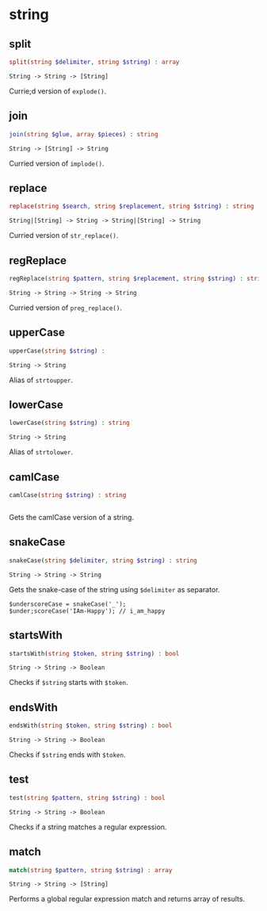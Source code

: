 # string

## split

```php
split(string $delimiter, string $string) : array
```

```
String -> String -> [String]
```

Currie;d version of `explode()`.

## join

```php
join(string $glue, array $pieces) : string
```

```
String -> [String] -> String
```

Curried version of `implode()`.

## replace

```php
replace(string $search, string $replacement, string $string) : string
```

```
String|[String] -> String -> String|[String] -> String
```

Curried version of `str_replace()`.

## regReplace

```php
regReplace(string $pattern, string $replacement, string $string) : string
```

```
String -> String -> String -> String
```

Curried version of `preg_replace()`.

## upperCase

```php
upperCase(string $string) : 
```

```
String -> String
```

Alias of `strtoupper`.

## lowerCase

```php
lowerCase(string $string) : string
```

```
String -> String
```

Alias of `strtolower`.

## camlCase

```php
camlCase(string $string) : string
```

```

```

Gets the camlCase version of a string.

## snakeCase

```php
snakeCase(string $delimiter, string $string) : string
```

```
String -> String -> String
```

Gets the snake-case of the string using `$delimiter` as separator.
```
$underscoreCase = snakeCase('_');
$under;scoreCase('IAm-Happy'); // i_am_happy
```

## startsWith

```php
startsWith(string $token, string $string) : bool
```

```
String -> String -> Boolean
```

Checks if `$string` starts with `$token`.

## endsWith

```php
endsWith(string $token, string $string) : bool
```

```
String -> String -> Boolean
```

Checks if `$string` ends with `$token`.

## test

```php
test(string $pattern, string $string) : bool
```

```
String -> String -> Boolean
```

Checks if a string matches a regular expression.

## match

```php
match(string $pattern, string $string) : array
```

```
String -> String -> [String]
```

Performs a global regular expression match
and returns array of results.